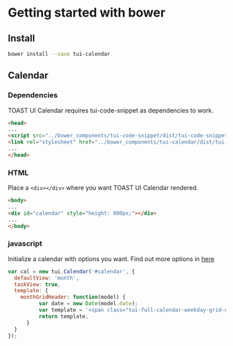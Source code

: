 # Getting started with bower

## Install

```sh
bower install --save tui-calendar
```

## Calendar

### Dependencies

TOAST UI Calendar requires tui-code-snippet as dependencies to work.

```html
<head>
...
<script src="../bower_components/tui-code-snippet/dist/tui-code-snippet.js"></script>
<link rel="stylesheet" href="../bower_components/tui-calendar/dist/tui-calendar.css">
...
</head>
```

### HTML

Place a `<div></div>` where you want TOAST UI Calendar rendered.

```html
<body>
...
<div id="calendar" style="height: 800px;"></div>
...
</body>
```

### javascript

Initialize a calendar with options you want. Find out more options in [here](https://nhnent.github.io/tui.calendar/latest/global.html#Options)

```javascript
var cal = new tui.Calendar('#calendar', {
  defaultView: 'month',
  taskView: true,
  template: {
    monthGridHeader: function(model) {
          var date = new Date(model.date);
          var template = '<span class="tui-full-calendar-weekday-grid-date">' + date.getDate() + '</span>';
          return template;
      }
  }
});
```